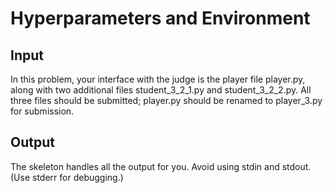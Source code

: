 # Hyperparameters and Environment
## Input
In this problem, your interface with the judge is the player file player.py, along with two additional files student_3_2_1.py and student_3_2_2.py. 
All three files should be submitted; player.py should be renamed to player_3.py for submission.

## Output
The skeleton handles all the output for you. Avoid using stdin and stdout. (Use stderr for debugging.)
